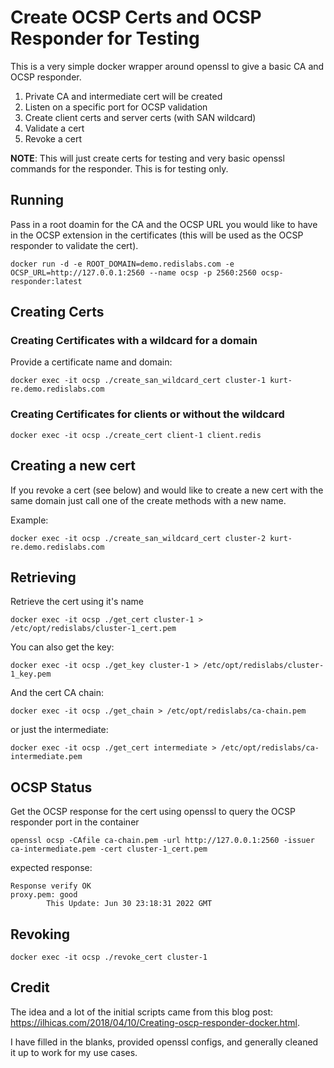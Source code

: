 # Create OCSP Certs and OCSP Responder for Testing

This is a very simple docker wrapper around openssl to give a basic CA and OCSP responder.

1. Private CA and intermediate cert will be created
2. Listen on a specific port for OCSP validation
3. Create client certs and server certs (with SAN wildcard)
4. Validate a cert
5. Revoke a cert

__NOTE__: This will just create certs for testing and very basic openssl commands for the responder. This is for testing only.


## Running

Pass in a root doamin for the CA and the OCSP URL you would like to have in the OCSP extension in the certificates (this will be used as the OCSP responder to validate the cert).

```
docker run -d -e ROOT_DOMAIN=demo.redislabs.com -e OCSP_URL=http://127.0.0.1:2560 --name ocsp -p 2560:2560 ocsp-responder:latest
```

## Creating Certs

### Creating Certificates with a wildcard for a domain

Provide a certificate name and domain:

```
docker exec -it ocsp ./create_san_wildcard_cert cluster-1 kurt-re.demo.redislabs.com
```

### Creating Certificates for clients or without the wildcard

```
docker exec -it ocsp ./create_cert client-1 client.redis
```

## Creating a new cert 

If you revoke a cert (see below) and would like to create a new cert with the same domain just call one of the create methods with a new name.

Example:

```
docker exec -it ocsp ./create_san_wildcard_cert cluster-2 kurt-re.demo.redislabs.com
```


## Retrieving

Retrieve the cert using it's name

```
docker exec -it ocsp ./get_cert cluster-1 > /etc/opt/redislabs/cluster-1_cert.pem
```

You can also get the key:

```
docker exec -it ocsp ./get_key cluster-1 > /etc/opt/redislabs/cluster-1_key.pem
```

And the cert CA chain:

```
docker exec -it ocsp ./get_chain > /etc/opt/redislabs/ca-chain.pem
```

or just the intermediate:

```
docker exec -it ocsp ./get_cert intermediate > /etc/opt/redislabs/ca-intermediate.pem
```

## OCSP Status

Get the OCSP response for the cert using openssl to query the OCSP responder port in the container

```
openssl ocsp -CAfile ca-chain.pem -url http://127.0.0.1:2560 -issuer ca-intermediate.pem -cert cluster-1_cert.pem
```

expected response:

```
Response verify OK
proxy.pem: good
        This Update: Jun 30 23:18:31 2022 GMT
```


## Revoking

```
docker exec -it ocsp ./revoke_cert cluster-1
```

## Credit

The idea and a lot of the initial scripts came from this blog post: https://ilhicas.com/2018/04/10/Creating-oscp-responder-docker.html.

I have filled in the blanks, provided openssl configs, and generally cleaned it up to work for my use cases.